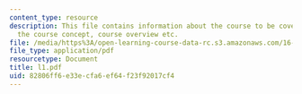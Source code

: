 ```yaml
---
content_type: resource
description: This file contains information about the course to be covered containing
  the course concept, course overview etc.
file: /media/https%3A/open-learning-course-data-rc.s3.amazonaws.com/16-810-engineering-design-and-rapid-prototyping-january-iap-2005/82806ff6e33ecfa6ef64f23f92017cf4_l1.pdf
file_type: application/pdf
resourcetype: Document
title: l1.pdf
uid: 82806ff6-e33e-cfa6-ef64-f23f92017cf4
---
```

